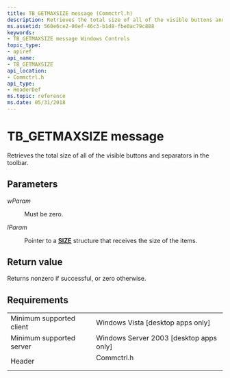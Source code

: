 ```yaml
---
title: TB_GETMAXSIZE message (Commctrl.h)
description: Retrieves the total size of all of the visible buttons and separators in the toolbar.
ms.assetid: 560e6ce2-00ef-46c3-b1d8-fbe0ac79c888
keywords:
- TB_GETMAXSIZE message Windows Controls
topic_type:
- apiref
api_name:
- TB_GETMAXSIZE
api_location:
- Commctrl.h
api_type:
- HeaderDef
ms.topic: reference
ms.date: 05/31/2018
---
```


# TB\_GETMAXSIZE message

Retrieves the total size of all of the visible buttons and separators in the toolbar.

## Parameters

<dl> <dt>

*wParam* 
</dt> <dd>Must be zero.</dd> <dt>

*lParam* 
</dt> <dd>

Pointer to a [**SIZE**](/previous-versions//dd145106(v=vs.85)) structure that receives the size of the items.

</dd> </dl>

## Return value

Returns nonzero if successful, or zero otherwise.

## Requirements



|                                     |                                                                                       |
|-------------------------------------|---------------------------------------------------------------------------------------|
| Minimum supported client<br/> | Windows Vista \[desktop apps only\]<br/>                                        |
| Minimum supported server<br/> | Windows Server 2003 \[desktop apps only\]<br/>                                  |
| Header<br/>                   | <dl> <dt>Commctrl.h</dt> </dl> |



 

